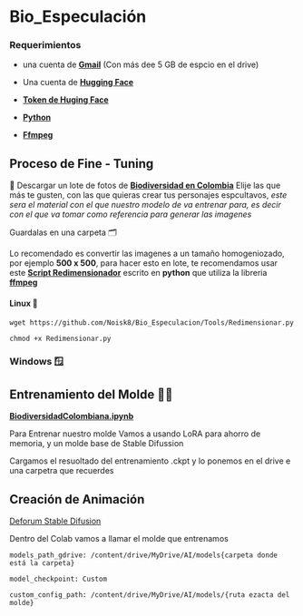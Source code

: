 # **Bio_Especulación**

### Requerimientos 

* una cuenta de [**Gmail**](https://mail.google.com/mail/u/0/#inbox) (Con más dee 5 GB de espcio en el drive)

* Una cuenta de [**Hugging Face**](https://huggingface.co/)

* [**Token de Huging Face**](https://huggingface.co/settings/tokens)

* [**Python**](https://www.python.org/)

* [**Ffmpeg**](https://ffmpeg.org/)



## Proceso de Fine - Tuning 

🌋 Descargar un lote de fotos de [**Biodiversidad en Colombia**](https://commons.wikimedia.org/wiki/Campaign:Biodiversidad_en_Colombia_2025) 
Elije las que más te gusten, con las que quieras crear tus personajes espcultavos, _este sera el material con el que nuestro modelo de va entrenar para, es decir con el que va tomar como referencia para generar las imagenes_

Guardalas en una carpeta 🗂️

Lo recomendado es convertir las imagenes a un tamaño homogeniozado, por ejemplo **500 x 500**, para hacer esto en lote, te recomendamos usar este [**Script Redimensionador**](https://github.com/Noisk8/Bio_Especulacion/Tools/Redimensionar.py) escrito en **python** que utiliza la libreria [**ffmpeg**](https://ffmpeg.org/) 


#### Linux 🐧

~~~
wget https://github.com/Noisk8/Bio_Especulacion/Tools/Redimensionar.py

chmod +x Redimensionar.py
~~~


### Windows 🪟





## Entrenamiento del Molde 🧗‍♀️

[**BiodiversidadColombiana.ipynb**](https://colab.research.google.com/drive/1wtAYBG3Org3mpgXFheY24tf15yTWYOge?authuser=1#scrollTo=-8JWf-fxfGka)

Para Entrenar nuestro molde Vamos a usando LoRA para ahorro de memoria, y un molde base de Stable Difussion 

Cargamos el resuoltado del entrenamiento .ckpt y lo ponemos en el drive e una carpetra que recuerdes 




## Creación de Animación 

[Deforum Stable Difusion](https://colab.research.google.com/github/deforum-art/deforum-stable-diffusion/blob/main/Deforum_Stable_Diffusion.ipynb#scrollTo=232_xKcCfIj9)

Dentro del Colab vamos a llamar el molde que entrenamos 

~~~
models_path_gdrive: /content/drive/MyDrive/AI/models{carpeta donde está la carpeta}
~~~

~~~
model_checkpoint: Custom 
~~~

~~~
custom_config_path: /content/drive/MyDrive/AI/models/{ruta ezacta del molde}
~~~


